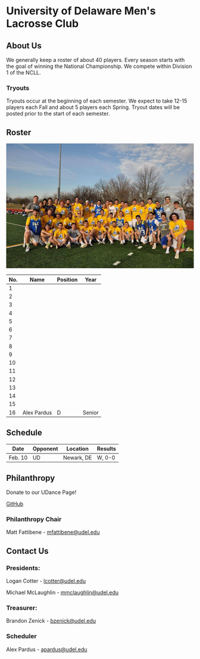 # University of Delaware Men's Lacrosse Club

## About Us

We generally keep a roster of about 40 players. Every season starts with the goal of winning the National Championship. We compete within Division 1 of the NCLL.

### Tryouts

Tryouts occur at the beginning of each semester. We expect to take 12-15 players each Fall and about 5 players each Spring. Tryout dates will be posted prior to the start of each semester.

## Roster

![Team Photo](/TeamPhoto.jpg)

No. | Name | Position | Year
----|------|----------|-----
1 |
2 |
3 |
4 |
5 |
6 |
7 |
8 |
9 |
10 |
11 |
12 |
13 |
14 |
15 | 
16 | Alex Pardus | D | Senior

## Schedule

Date | Opponent | Location | Results
-----|----------|----------|--------
Feb. 10 | UD | Newark, DE | W, 0-0

## Philanthropy

Donate to our UDance Page!

[GitHub](https://www.udancede.org/bpos_teampage.aspx?eventtag=ud2018&teamid=1185)

### Philanthropy Chair

Matt Fattibene - mfattibene@udel.edu

## Contact Us

### Presidents:

Logan Cotter - lcotter@udel.edu

Michael McLaughlin - mmclaughlin@udel.edu

### Treasurer:

Brandon Zenick - bzenick@udel.edu

### Scheduler 

Alex Pardus - apardus@udel.edu

